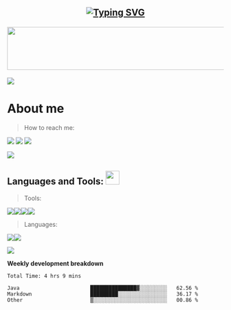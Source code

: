 <h2 align="center">
  
  
[![Typing SVG](https://readme-typing-svg.herokuapp.com?size=35&color=F6F6F6&width=500&lines=My+name+is+Basil;Thank's+for+your+visit)](https://git.io/typing-svg)


  <img src="https://media.giphy.com/media/tIHktzgRi8yjIplFVI/giphy.gif" width="1000" height="100" />
  
</h2>




<img src="https://user-images.githubusercontent.com/73097560/115834477-dbab4500-a447-11eb-908a-139a6edaec5c.gif">








# About me
> How to reach me: 
> 
 [<img src="https://img.icons8.com/fluency/30/000000/email-open.png"/>](mailto:basilbenaziz@gmail.com)
 <img src="https://img.icons8.com/ios/30/000000/insert-white-space.png"/>
 [<img src="https://img.icons8.com/fluency/30/000000/twitter.png"/>](https://twitter.com/basilbenaziz)





<img src="https://user-images.githubusercontent.com/73097560/115834477-dbab4500-a447-11eb-908a-139a6edaec5c.gif">






<h2> Languages and Tools: <img src = "https://media2.giphy.com/media/QssGEmpkyEOhBCb7e1/giphy.gif?cid=ecf05e47a0n3gi1bfqntqmob8g9aid1oyj2wr3ds3mg700bl&rid=giphy.gif" width = 32px> </h2>

>Tools:

<img src="https://img.icons8.com/officel/45/000000/mac-os.png"/><img src="https://img.icons8.com/fluency/45/000000/visual-studio-code-2019.png"/><img src="https://img.icons8.com/color/45/000000/xcode.png"/><img src="https://img.icons8.com/color/45/000000/stackoverflow.png"/>

>Languages:

<img src="https://img.icons8.com/color/48/000000/java-coffee-cup-logo--v1.png"/><img src="https://img.icons8.com/color/45/000000/c-plus-plus-logo.png"/>





<img src="https://user-images.githubusercontent.com/73097560/115834477-dbab4500-a447-11eb-908a-139a6edaec5c.gif">



**Weekly development breakdown**
<!--START_SECTION:waka-->

```text
Total Time: 4 hrs 9 mins

Java                       ███████████████▓░░░░░░░░░   62.56 %
Markdown                   █████████░░░░░░░░░░░░░░░░   36.17 %
Other                      ▒░░░░░░░░░░░░░░░░░░░░░░░░   00.86 %
```

<!--END_SECTION:waka-->
